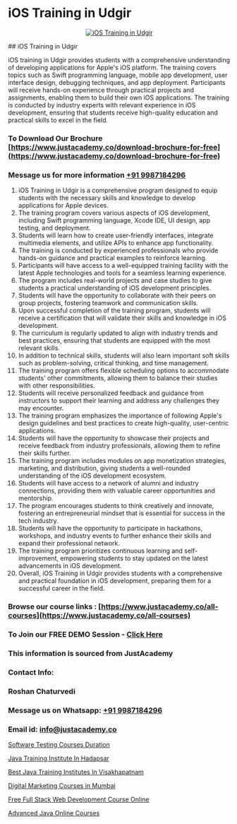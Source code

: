 # iOS Training in Udgir

<p align="center">
  <a href="https://justacademy.co/course-detail/ios-training">
    <img src="https://justacademy.co/storage2/course_image/1676636008_course_image.webp" alt="iOS Training in Udgir">
  </a>
</p>
## iOS Training in Udgir

iOS training in Udgir provides students with a comprehensive understanding of developing applications for Apple's iOS platform. The training covers topics such as Swift programming language, mobile app development, user interface design, debugging techniques, and app deployment. Participants will receive hands-on experience through practical projects and assignments, enabling them to build their own iOS applications. The training is conducted by industry experts with relevant experience in iOS development, ensuring that students receive high-quality education and practical skills to excel in the field.
### To Download Our Brochure [https://www.justacademy.co/download-brochure-for-free](https://www.justacademy.co/download-brochure-for-free)
### Message us for more information [+91 9987184296](https://api.whatsapp.com/send?phone=919987184296)
1) iOS Training in Udgir is a comprehensive program designed to equip students with the necessary skills and knowledge to develop applications for Apple devices.
2) The training program covers various aspects of iOS development, including Swift programming language, Xcode IDE, UI design, app testing, and deployment.
3) Students will learn how to create user-friendly interfaces, integrate multimedia elements, and utilize APIs to enhance app functionality.
4) The training is conducted by experienced professionals who provide hands-on guidance and practical examples to reinforce learning.
5) Participants will have access to a well-equipped training facility with the latest Apple technologies and tools for a seamless learning experience.
6) The program includes real-world projects and case studies to give students a practical understanding of iOS development principles.
7) Students will have the opportunity to collaborate with their peers on group projects, fostering teamwork and communication skills.
8) Upon successful completion of the training program, students will receive a certification that will validate their skills and knowledge in iOS development.
9) The curriculum is regularly updated to align with industry trends and best practices, ensuring that students are equipped with the most relevant skills.
10) In addition to technical skills, students will also learn important soft skills such as problem-solving, critical thinking, and time management.
11) The training program offers flexible scheduling options to accommodate students' other commitments, allowing them to balance their studies with other responsibilities.
12) Students will receive personalized feedback and guidance from instructors to support their learning and address any challenges they may encounter.
13) The training program emphasizes the importance of following Apple's design guidelines and best practices to create high-quality, user-centric applications.
14) Students will have the opportunity to showcase their projects and receive feedback from industry professionals, allowing them to refine their skills further.
15) The training program includes modules on app monetization strategies, marketing, and distribution, giving students a well-rounded understanding of the iOS development ecosystem.
16) Students will have access to a network of alumni and industry connections, providing them with valuable career opportunities and mentorship.
17) The program encourages students to think creatively and innovate, fostering an entrepreneurial mindset that is essential for success in the tech industry.
18) Students will have the opportunity to participate in hackathons, workshops, and industry events to further enhance their skills and expand their professional network.
19) The training program prioritizes continuous learning and self-improvement, empowering students to stay updated on the latest advancements in iOS development.
20) Overall, iOS Training in Udgir provides students with a comprehensive and practical foundation in iOS development, preparing them for a successful career in the field.

### Browse our course links : [https://www.justacademy.co/all-courses](https://www.justacademy.co/all-courses) 
### To Join our FREE DEMO Session - [Click Here](https://www.justacademy.co/register-for-course-demo)


### This information is sourced from JustAcademy
### Contact Info:
### Roshan Chaturvedi
### Message us on Whatsapp: [+91 9987184296](https://api.whatsapp.com/send?phone=919987184296)
### Email id: [info@justacademy.co](mailto:info@justacademy.co)
                
[Software Testing Courses Duration](https://www.linkedin.com/pulse/software-testing-courses-duration-justacademy-berlin-bzdse?trackingId=krogqJg2z5GqjAOwDA98PQ%3D%3D&lipi=urn%3Ali%3Apage%3Ad_flagship3_company_admin%3BTlJqsmxlRpm4BSTOQJNHnA%3D%3D)

[Java Training Institute In Hadapsar](https://www.linkedin.com/pulse/java-training-institute-hadapsar-justacademy-sunnyvale-ns6de?trackingId=Dk8EhHxCgQE7NxcYNeRIWA%3D%3D&lipi=urn%3Ali%3Apage%3Ad_flagship3_company_admin%3B84%2Br3TF5Sai5zePv40hxgg%3D%3D)

[Best Java Training Institutes In Visakhapatnam](https://medium.com/@akanshapatil/best-java-training-institutes-in-visakhapatnam-8b37625703e7)

[Digital Marketing Courses in Mumbai](https://medium.com/@ranepooja/digital-marketing-courses-in-mumbai-349e630ab2f2)

[Free Full Stack Web Development Course Online](https://justacademyin.github.io/justacademy/free-full-stack-web-development-course-online)

[Advanced Java Online Courses](https://justacademyin.github.io/justacademy/advanced-java-online-courses)

